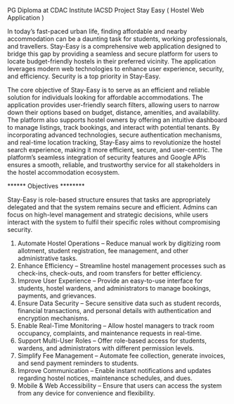 PG Diploma at CDAC Institute IACSD
Project
Stay Easy ( Hostel Web Application )

 
In today’s fast-paced urban life, finding affordable and nearby accommodation can be a daunting task for students, working professionals, and travellers. Stay-Easy is a comprehensive web application designed to bridge this gap by providing a seamless and secure platform for users to locate budget-friendly hostels in their preferred vicinity. The application leverages modern web technologies to enhance user experience, security, and efficiency. Security is a top priority in Stay-Easy. 

The core objective of Stay-Easy is to serve as an efficient and reliable solution for individuals looking for affordable accommodations. The application provides user-friendly search filters, allowing users to narrow down their options based on budget, distance, amenities, and availability. The platform also supports hostel owners by offering an intuitive dashboard to manage listings, track bookings, and interact with potential tenants.
By incorporating advanced technologies, secure authentication mechanisms, and real-time location tracking, Stay-Easy aims to revolutionize the hostel search experience, making it more efficient, secure, and user-centric. The platform’s seamless integration of security features and Google APIs ensures a smooth, reliable, and trustworthy service for all stakeholders in the hostel accommodation ecosystem.



****** Objectives ********

Stay-Easy is role-based structure ensures that tasks are appropriately delegated and that the system remains secure and efficient. Admins can focus on high-level management and strategic decisions, while users interact with the system to fulfil their specific roles without compromising security.
1.	Automate Hostel Operations – Reduce manual work by digitizing room allotment, student registration, fee management, and other administrative tasks.
2.	Enhance Efficiency – Streamline hostel management processes such as check-ins, check-outs, and room transfers for better efficiency.
3.	Improve User Experience – Provide an easy-to-use interface for students, hostel wardens, and administrators to manage bookings, payments, and grievances.
4.	Ensure Data Security – Secure sensitive data such as student records, financial transactions, and personal details with authentication and encryption mechanisms.
5.	Enable Real-Time Monitoring – Allow hostel managers to track room occupancy, complaints, and maintenance requests in real-time.
6.	Support Multi-User Roles – Offer role-based access for students, wardens, and administrators with different permission levels.
7.	Simplify Fee Management – Automate fee collection, generate invoices, and send payment reminders to students.
8.	Improve Communication – Enable instant notifications and updates regarding hostel notices, maintenance schedules, and dues.
9.	Mobile & Web Accessibility – Ensure that users can access the system from any device for convenience and flexibility.
